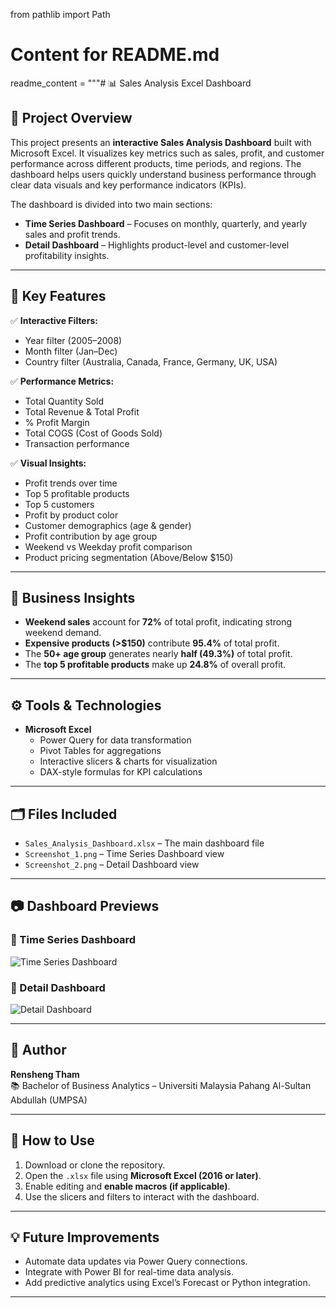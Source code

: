 from pathlib import Path

# Content for README.md
readme_content = """# 📊 Sales Analysis Excel Dashboard

## 🧩 Project Overview
This project presents an **interactive Sales Analysis Dashboard** built with Microsoft Excel. 
It visualizes key metrics such as sales, profit, and customer performance across different products, time periods, and regions. 
The dashboard helps users quickly understand business performance through clear data visuals and key performance indicators (KPIs).

The dashboard is divided into two main sections:
- **Time Series Dashboard** – Focuses on monthly, quarterly, and yearly sales and profit trends.
- **Detail Dashboard** – Highlights product-level and customer-level profitability insights.

---

## 🎯 Key Features
✅ **Interactive Filters:**  
- Year filter (2005–2008)  
- Month filter (Jan–Dec)  
- Country filter (Australia, Canada, France, Germany, UK, USA)

✅ **Performance Metrics:**  
- Total Quantity Sold  
- Total Revenue & Total Profit  
- % Profit Margin  
- Total COGS (Cost of Goods Sold)  
- Transaction performance  

✅ **Visual Insights:**  
- Profit trends over time  
- Top 5 profitable products  
- Top 5 customers  
- Profit by product color  
- Customer demographics (age & gender)  
- Profit contribution by age group  
- Weekend vs Weekday profit comparison  
- Product pricing segmentation (Above/Below $150)

---

## 🧠 Business Insights
- **Weekend sales** account for **72%** of total profit, indicating strong weekend demand.  
- **Expensive products (>$150)** contribute **95.4%** of total profit.  
- The **50+ age group** generates nearly **half (49.3%)** of total profit.  
- The **top 5 profitable products** make up **24.8%** of overall profit.

---

## ⚙️ Tools & Technologies
- **Microsoft Excel**
  - Power Query for data transformation  
  - Pivot Tables for aggregations  
  - Interactive slicers & charts for visualization  
  - DAX-style formulas for KPI calculations  

---

## 🗂️ Files Included
- `Sales_Analysis_Dashboard.xlsx` – The main dashboard file  
- `Screenshot_1.png` – Time Series Dashboard view  
- `Screenshot_2.png` – Detail Dashboard view  

---

## 📷 Dashboard Previews
### 🔹 Time Series Dashboard
![Time Series Dashboard](Screenshot%202025-10-30%20175731.png)

### 🔹 Detail Dashboard
![Detail Dashboard](Screenshot%202025-10-30%20175746.png)

---

## 👤 Author
**Rensheng Tham**  
📚 Bachelor of Business Analytics – Universiti Malaysia Pahang Al-Sultan Abdullah (UMPSA)

---

## 🏁 How to Use
1. Download or clone the repository.  
2. Open the `.xlsx` file using **Microsoft Excel (2016 or later)**.  
3. Enable editing and **enable macros (if applicable)**.  
4. Use the slicers and filters to interact with the dashboard.

---

## 💡 Future Improvements
- Automate data updates via Power Query connections.  
- Integrate with Power BI for real-time data analysis.  
- Add predictive analytics using Excel’s Forecast or Python integration.

---
